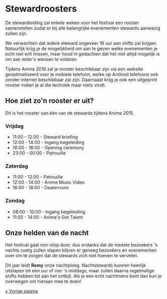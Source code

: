 # Stewardroosters

De stewardleiding zal enkele weken voor het festival een rooster samenstellen zodat er bij alle
belangrijke evenementen stewards aanwezig zullen zijn.

We verwachten dat iedere steward ongeveer 16 uur aan shifts zal krijgen. Natuurlijk krijg je de
mogelijkheid om aan te geven welke evenementen je echt niet wilt missen, maar houd in gedachten dat
het niet altijd mogelijk is om aan ieder's wensen te voldoen.

Tijdens Anime 2016 zal je rooster beschikbaar zijn via een website geoptimaliseerd voor je mobiele
telefoon, welke op Android telefoons ook zonder internet beschikbaar zal zijn. Daarnaast krijg je
ook een uitgeprint rooster indien je al die techniek maar niets vindt.

## Hoe ziet zo'n rooster er uit?

Dit is het rooster van één van de stewards tijdens Anime 2015.

### Vrijdag
  * 11:00 - 12:00 - Steward briefing
  * 12:00 - 14:00 - Ingang begeleiding
  * 16:00 - 18:00 - Opening ceremony
  * 23:00 - 00:00 - Patrouille

### Zaterdag
  * 11:00 - 12:00 - Patrouille
  * 12:00 - 14:00 - Anime Music Video
  * 16:00 - 18:00 - Dealerroom

### Zondag
  * 08:00 - 10:00 - Ingang begeleiding
  * 11:00 - 14:00 - Anime's Got Talent

## Onze helden van de nacht

Het festival gaat non-stop door, dus ondanks dat de meeste bezoekers 's nachts rustig zullen slapen
blijven er genoeg bezoekers en evenementen over om te zorgen dat de stewards zich niet hoeven te
vervelen.

Dit jaar leidt **Remy** onze nachtploeg. Nachtstewards kunnen heerlijk uitslapen tot een uur of
vier 's middags, maar zullen daarna regelmatige shifts hebben tot aan het ontbijt. Als je een echt
nachtmens bent dan kun je overwegen om hieraan mee te doen!

[« Vorige pagina](index.html)
